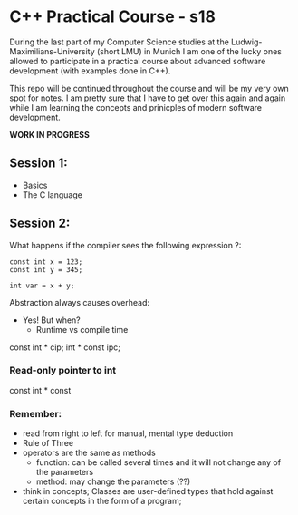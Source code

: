 # C++ Practical Course - s18

During the last part of my Computer Science studies at the 
Ludwig-Maximilians-University (short LMU) in Munich I am one of the lucky ones 
allowed to participate in a practical course about advanced 
software development (with examples done in C++).

This repo will be continued throughout the course and will be my very own spot
for notes. I am pretty sure that I have to get over this again and again
while I am learning the concepts and prinicples of modern software 
development.

**WORK IN PROGRESS**

## Session 1:

- Basics
- The C language

## Session 2:

What happens if the compiler sees the following expression ?:

```lang=c
const int x = 123;
const int y = 345;

int var = x + y;
```



Abstraction always causes overhead:
- Yes! But when?
  - Runtime vs compile time

const int * cip;
int * const ipc;


### Read-only pointer to int

const int * const

### Remember:

- read from right to left for manual, mental type deduction
- Rule of Three
- operators are the same as methods
  - function: can be called several times and it will not change any of the parameters
  - method: may change the parameters (??)
- think in concepts; Classes are user-defined types that hold against certain concepts in the form of a program;


